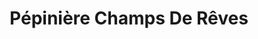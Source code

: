 ---
title: "Pépinière Champs De Rêves"
url: /vaudreuil-dorion/pepiniere-champs-de-reves/
shop: garden centre
---